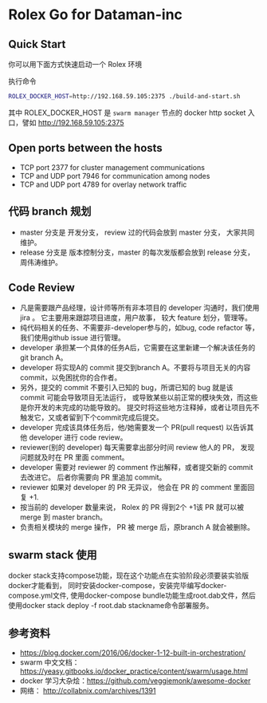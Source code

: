 # Rolex Go for Dataman-inc

## Quick Start

你可以用下面方式快速启动一个 Rolex 环境

执行命令

  ```bash
  ROLEX_DOCKER_HOST=http://192.168.59.105:2375 ./build-and-start.sh
  ```
其中 ROLEX_DOCKER_HOST 是 `swarm manager` 节点的 docker http socket 入口，譬如 http://192.168.59.105:2375

## Open ports between the hosts

- TCP port 2377 for cluster management communications
- TCP and UDP port 7946 for communication among nodes
- TCP and UDP port 4789 for overlay network traffic


## 代码 branch 规划

- master 分支是 开发分支， review 过的代码会放到 master 分支， 大家共同维护。
- release 分支是 版本控制分支，master 的每次发版都会放到 release 分支， 周伟涛维护。

## Code Review


- 凡是需要跟产品经理，设计师等所有非本项目的 developer 沟通时，我们使用 jira 。 它主要用来跟踪项目进度，用户故事， 较大 feature 划分，管理等。
- 纯代码相关的任务、不需要非-developer参与的，如bug, code refactor 等，我们使用github issue 进行管理。
- developer 承担某一个具体的任务A后，它需要在这里新建一个解决该任务的 git branch A。
- developer 将实现A的 commit 提交到branch A。不要将与项目无关的内容 commit，以免困扰你的合作者。
- 另外，提交的 commit 不要引入已知的 bug，所谓已知的 bug 就是该 commit 可能会导致项目无法运行， 或导致某些以前正常的模块失效，而这些是你开发的未完成的功能导致的。 提交时将这些地方注释掉，或者让项目先不触发它，又或者留到下个commit完成后提交。
- developer 完成该具体任务后，他/她需要发一个 PR(pull request) 以告诉其他 developer 进行 code review。
- reviewer(别的 developer) 每天需要拿出部分时间 review 他人的 PR， 发现问题就及时在 PR 里面 comment。
- developer 需要对 reviewer 的 comment 作出解释，或者提交新的 commit 去改进它。 后者你需要向 PR 里追加 commit。
- reviewer 如果对 developer 的 PR 无异议， 他会在 PR 的 comment 里面回复 +1.
- 按当前的 developer 数量来说， Rolex 的 PR 得到2个 +1该 PR 就可以被 merge 到 master branch。
- 负责相关模块的 merge 操作， PR 被 merge 后，原branch A 就会被删除。


## swarm stack 使用

docker stack支持compose功能，现在这个功能点在实验阶段必须要装实验版docker才能看到，
同时安装docker-compose，安装完毕编写docker-compose.yml文件,
使用docker-compose bundle功能生成root.dab文件，然后使用docker stack deploy -f root.dab stackname命令部署服务。

## 参考资料

* https://blog.docker.com/2016/06/docker-1-12-built-in-orchestration/
* swarm 中文文档： https://yeasy.gitbooks.io/docker_practice/content/swarm/usage.html
* docker 学习大杂烩：https://github.com/veggiemonk/awesome-docker
* 网络： http://collabnix.com/archives/1391
